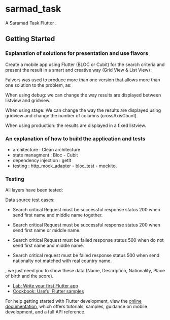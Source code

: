 # sarmad_task

A Saramad Task Flutter .

## Getting Started

### Explanation of solutions for presentation and use flavors
Create a mobile app using Flutter (BLOC or Cubit) for the search criteria and present the result in a smart
and creative way (Grid View & List View) :

Falvors was used to produce more than one version that allows more than one solution to the problem, as:

When using debug: we can change the way results are displayed between listview and gridview.

When using stage: We can change the way the results are displayed using gridview and change the number of columns (crossAxisCount).

When using production: the results are displayed in a fixed listview.

### An explanation of how to build the application and tests

- architecture : Clean architecture
- state managment : Bloc - Cubit
- dependency injection : getIt
- testing : http_mock_adapter - bloc_test -  mockito.

### Testing

All layers have been tested:

Data source test cases:
- Search critical Request must be successful response status 200 when send first name and middle name together.

- Search critical Request must be successful response status 200 when send first name or middle name.

- Search critical Request must be failed response status 500 when do not send first name and middle name.

- Search critical request must be failed response status 500 when send nationalty not matched with real country name.









, we just need you to
show these data (Name, Description, Nationality, Place of birth
and the score).

- [Lab: Write your first Flutter app](https://docs.flutter.dev/get-started/codelab)
- [Cookbook: Useful Flutter samples](https://docs.flutter.dev/cookbook)

For help getting started with Flutter development, view the
[online documentation](https://docs.flutter.dev/), which offers tutorials,
samples, guidance on mobile development, and a full API reference.
